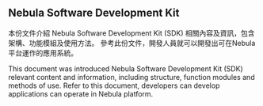 Nebula Software Development Kit
----------------
本份文件介紹 Nebula Software Development Kit (SDK) 相關內容及資訊，包含架構、功能模組及使用方法。
參考此份文件，開發人員就可以開發出可在Nebula平台運作的應用系統。

This document was introduced Nebula Software Development Kit (SDK) relevant content and information, including structure, function modules and methods of use.
Refer to this document, developers can develop applications can operate in Nebula platform.
